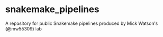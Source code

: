 # snakemake_pipelines
A repository for public Snakemake pipelines produced by Mick Watson's (@mw55309) lab
